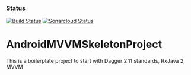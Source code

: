 ### Status
[![Build Status](https://travis-ci.org/buddhasaikia/AndroidMVVMSkeletonProject.svg?branch=master)](https://travis-ci.org/buddhasaikia/AndroidMVVMSkeletonProject)
[![Sonarcloud Status](https://sonarcloud.io/api/project_badges/measure?project=com.lapots.breed.judge:judge-rule-engine&metric=alert_status)](https://sonarcloud.io/dashboard?id=com.lapots.breed.judge:judge-rule-engine)

# AndroidMVVMSkeletonProject
This is a boilerplate project to start with Dagger 2.11 standards, RxJava 2, MVVM
